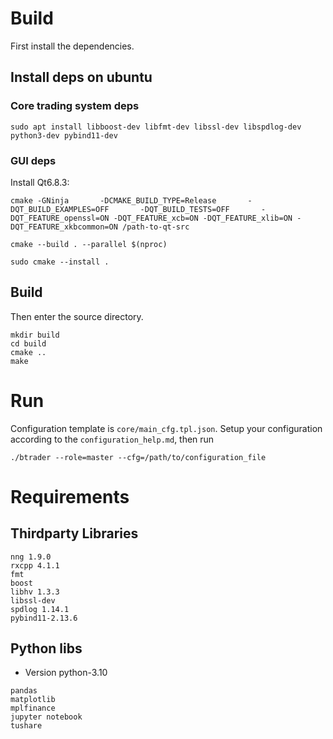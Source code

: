 # Build
First install the dependencies.

## Install deps on ubuntu
### Core trading system deps
```
sudo apt install libboost-dev libfmt-dev libssl-dev libspdlog-dev python3-dev pybind11-dev
```

### GUI deps
Install Qt6.8.3:
```
cmake -GNinja       -DCMAKE_BUILD_TYPE=Release       -DQT_BUILD_EXAMPLES=OFF       -DQT_BUILD_TESTS=OFF       -DQT_FEATURE_openssl=ON -DQT_FEATURE_xcb=ON -DQT_FEATURE_xlib=ON -DQT_FEATURE_xkbcommon=ON /path-to-qt-src

cmake --build . --parallel $(nproc)

sudo cmake --install .
```

## Build
Then enter the source directory.
```
mkdir build
cd build
cmake ..
make
```

# Run
Configuration template is `core/main_cfg.tpl.json`. Setup your configuration according to the `configuration_help.md`, then run
```
./btrader --role=master --cfg=/path/to/configuration_file
```

# Requirements

## Thirdparty Libraries
```
nng 1.9.0
rxcpp 4.1.1
fmt
boost
libhv 1.3.3
libssl-dev
spdlog 1.14.1
pybind11-2.13.6
```

## Python libs
* Version python-3.10
```
pandas
matplotlib
mplfinance
jupyter notebook
tushare
```